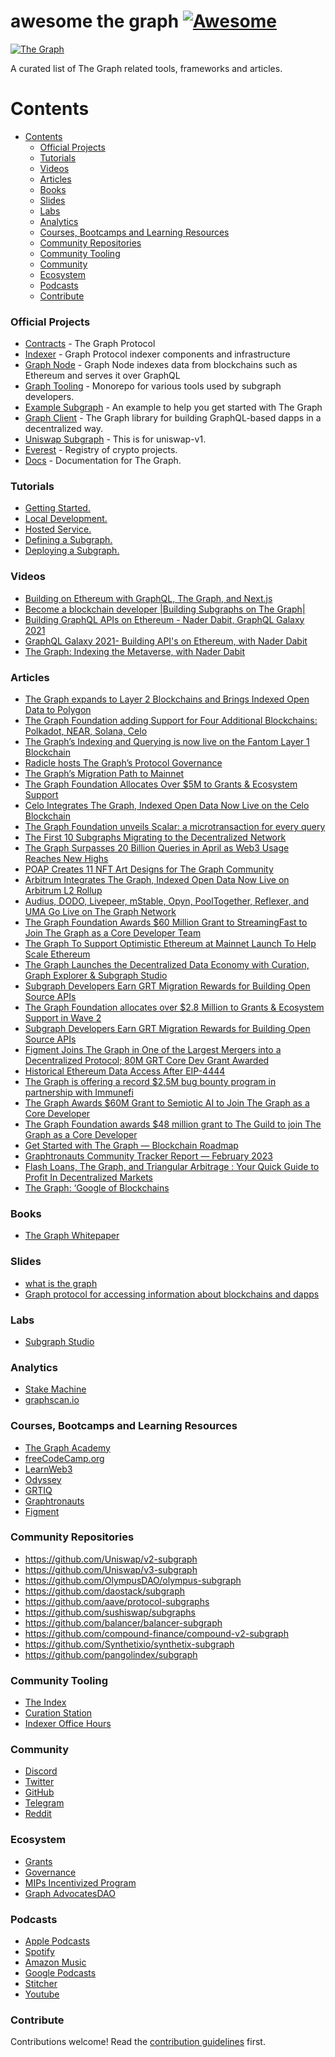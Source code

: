 # awesome the graph [![Awesome](https://awesome.re/badge.svg)](https://awesome.re)

<a href="https://thegraph.com/en/">
    <img src="https://branditechture.agency/brand-logos/wp-content/uploads/wpdm-cache/The-Graph-900x0.png"
         alt="The Graph" title="The Graph" />
</a></br>

A curated list of The Graph related tools, frameworks and articles.

# Contents

- [Contents](#contents)
    - [Official Projects](#official-projects)
    - [Tutorials](#tutorials)
    - [Videos](#videos)
    - [Articles](#articles)
    - [Books](#books)
    - [Slides](#slides)
    - [Labs](#labs)
    - [Analytics](#analytics)
    - [Courses, Bootcamps and Learning Resources](#courses-bootcamps-and-learning-resources)
    - [Community Repositories](#community-repositories)
    - [Community Tooling](#community-tooling)
    - [Community](#community)
    - [Ecosystem](#ecosystem)
    - [Podcasts](#podcasts)
    - [Contribute](#contribute)

### Official Projects

- [Contracts](https://github.com/graphprotocol/contracts) - The Graph Protocol
- [Indexer](https://github.com/graphprotocol/indexer) - Graph Protocol indexer components and infrastructure
- [Graph Node](https://github.com/graphprotocol/graph-node) - Graph Node indexes data from blockchains such as Ethereum and serves it over GraphQL
- [Graph Tooling](https://github.com/graphprotocol/graph-tooling) - Monorepo for various tools used by subgraph developers.
- [Example Subgraph](https://github.com/graphprotocol/example-subgraph) - An example to help you get started with The Graph
- [Graph Client](https://github.com/graphprotocol/graph-client) - The Graph library for building GraphQL-based dapps in a decentralized way.
- [Uniswap Subgraph](https://github.com/graphprotocol/uniswap-subgraph) - This is for uniswap-v1.
- [Everest](https://github.com/graphprotocol/everest) - Registry of crypto projects.
- [Docs](https://github.com/graphprotocol/docs) - Documentation for The Graph.


### Tutorials

- [Getting Started.](https://thegraph.academy/developers/getting-started)
- [Local Development.](https://thegraph.academy/developers/local-development)
- [Hosted Service.](https://thegraph.academy/developers/hosted-service)
- [Defining a Subgraph.](https://thegraph.academy/developers)
- [Deploying a Subgraph.](https://thegraph.academy/developers/deploying-a-subgraph)

### Videos

- [Building on Ethereum with GraphQL, The Graph, and Next.js](https://www.youtube.com/watch?v=JpOLhkmtOak)
- [Become a blockchain developer |Building Subgraphs on The Graph|](https://www.youtube.com/watch?v=iFl1boD1VgE)
- [Building GraphQL APIs on Ethereum - Nader Dabit, GraphQL Galaxy 2021](https://www.youtube.com/watch?v=9nGKJIQeLPgI)
- [GraphQL Galaxy 2021- Building API's on Ethereum, with Nader Dabit](https://www.youtube.com/watch?v=7TMdcQVVArU)
- [The Graph: Indexing the Metaverse, with Nader Dabit](https://www.youtube.com/watch?v=8Qdk1fu1MNs)

### Articles

- [The Graph expands to Layer 2 Blockchains and Brings Indexed Open Data to Polygon
](https://medium.com/graphprotocol/the-graph-expands-to-layer-2-blockchains-and-brings-indexed-open-data-to-polygon-b62528a3bc00)
- [The Graph Foundation adding Support for Four Additional Blockchains: Polkadot, NEAR, Solana, Celo
](https://medium.com/graphprotocol/the-graph-foundation-adding-support-for-four-additional-blockchains-polkadot-near-solana-celo-f333a182036b)
- [The Graph’s Indexing and Querying is now live on the Fantom Layer 1 Blockchain
](https://medium.com/graphprotocol/the-graphs-indexing-and-querying-is-now-live-on-the-fantom-layer-1-blockchain-a25d3eea79bd)
- [Radicle hosts The Graph’s Protocol Governance
](https://medium.com/graphprotocol/radicle-hosts-the-graphs-protocol-governance-464b00eab2a7)
- [The Graph’s Migration Path to Mainnet
](https://medium.com/graphprotocol/the-graphs-migration-path-to-mainnet-bf983d8020ea)
- [The Graph Foundation Allocates Over $5M to Grants & Ecosystem Support
](https://medium.com/graphprotocol/the-graph-foundation-allocates-over-5m-to-grants-ecosystem-support-f703e00da2b6)
- [Celo Integrates The Graph, Indexed Open Data Now Live on the Celo Blockchain
](https://medium.com/graphprotocol/celo-integrates-the-graph-indexed-open-data-now-live-on-the-celo-blockchain-755b3539cedb)
- [The Graph Foundation unveils Scalar: a microtransaction for every query
](https://medium.com/graphprotocol/the-graph-foundation-unveils-scalar-a-microtransaction-for-every-query-c6f2aa2c2f2)
- [The First 10 Subgraphs Migrating to the Decentralized Network
](https://medium.com/graphprotocol/the-first-10-subgraphs-migrating-to-the-decentralized-network-54e528c87f38)
- [The Graph Surpasses 20 Billion Queries in April as Web3 Usage Reaches New Highs
](https://medium.com/graphprotocol/the-graph-surpasses-20-billion-queries-in-april-as-web3-usage-reaches-new-highs-1584fc86c176)
- [POAP Creates 11 NFT Art Designs for The Graph Community
](https://medium.com/graphprotocol/poap-creates-11-nft-art-designs-for-the-graph-community-1ce2042ea487)
- [Arbitrum Integrates The Graph, Indexed Open Data Now Live on Arbitrum L2 Rollup](https://medium.com/graphprotocol/arbitrum-integrates-the-graph-indexed-open-data-now-live-on-arbitrum-l2-rollup-2035bf144e60)
- [Audius, DODO, Livepeer, mStable, Opyn, PoolTogether, Reflexer, and UMA Go Live on The Graph Network](https://medium.com/graphprotocol/audius-dodo-livepeer-mstable-opyn-pooltogether-reflexer-and-uma-go-live-on-the-graph-network-d20e1f469cce)
- [The Graph Foundation Awards $60 Million Grant to StreamingFast to Join The Graph as a Core Developer Team](https://medium.com/graphprotocol/the-graph-foundation-awards-60-million-grant-to-streamingfast-to-join-the-graph-as-a-core-658661cbca03)
- [The Graph To Support Optimistic Ethereum at Mainnet Launch To Help Scale Ethereum
](https://medium.com/graphprotocol/the-graph-to-support-optimistic-ethereum-at-mainnet-launch-to-help-scale-ethereum-b3f09e877cca)
- [The Graph Launches the Decentralized Data Economy with Curation, Graph Explorer & Subgraph Studio](https://medium.com/graphprotocol/the-graph-launches-the-decentralized-data-economy-with-curation-graph-explorer-subgraph-studio-821611a39598)
- [Subgraph Developers Earn GRT Migration Rewards for Building Open Source APIs](https://medium.com/graphprotocol/subgraph-developers-earn-grt-migration-rewards-for-building-open-source-apis-2355ef352661)
- [The Graph Foundation allocates over $2.8 Million to Grants & Ecosystem Support in Wave 2](https://medium.com/graphprotocol/the-graph-foundation-allocates-over-2-8-million-to-grants-ecosystem-support-in-wave-2-ea9fc97f2ff4)
- [Subgraph Developers Earn GRT Migration Rewards for Building Open Source APIs](https://medium.com/graphprotocol/subgraph-developers-earn-grt-migration-rewards-for-building-open-source-apis-2355ef352661)
- [Figment Joins The Graph in One of the Largest Mergers into a Decentralized Protocol; 80M GRT Core Dev Grant Awarded](https://medium.com/graphprotocol/figment-joins-the-graph-in-one-of-the-largest-mergers-into-a-decentralized-protocol-80m-grt-core-9f130a156287)
- [Historical Ethereum Data Access After EIP-4444](https://medium.com/graphprotocol/historical-ethereum-data-access-after-eip-4444-a6b5b6599652)
- [The Graph is offering a record $2.5M bug bounty program in partnership with Immunefi](https://medium.com/graphprotocol/the-graph-is-offering-a-record-2-5m-bug-bounty-program-in-partnership-with-immunefi-eda50eb59f6c)
- [The Graph Awards $60M Grant to Semiotic AI to Join The Graph as a Core Developer](https://medium.com/graphprotocol/the-graph-awards-60m-grant-to-semiotic-ai-to-join-the-graph-as-a-core-developer-2d6e9c88ab7)
- [The Graph Foundation awards $48 million grant to The Guild to join The Graph as a Core Developer](https://medium.com/graphprotocol/the-graph-foundation-awards-48-million-grant-to-the-guild-to-join-the-graph-as-a-core-developer-d191e3153504)
- [Get Started with The Graph — Blockchain Roadmap](https://medium.com/coinmonks/the-graph-blockchain-roadmap-b114201458e9)
- [Graphtronauts Community Tracker Report — February 2023](https://blog.graphtronauts.com/graphtronauts-community-tracker-report-february-2023-bbf88d567627)
- [Flash Loans, The Graph, and Triangular Arbitrage : Your Quick Guide to Profit In Decentralized Markets
](https://medium.com/@bgskinner3/flash-loans-the-graph-and-triangular-arbitrage-your-quick-guide-to-profit-in-decentralized-2e1c03aec82)
- [The Graph: ‘Google of Blockchains](https://medium.com/coinmonks/the-graph-the-google-of-blockchains-56a753b605bd)

### Books

- [The Graph Whitepaper](https://github.com/graphprotocol/research/blob/master/papers/whitepaper/the-graph-whitepaper.pdf)

### Slides

- [what is the graph](https://www.slideshare.net/danishshah40/what-is-the-graph)
- [Graph protocol for accessing information about blockchains and dapps](https://www.slideshare.net/Leybzon/graph-protocol-for-accessing-information-about-blockchains-and-d-apps)

### Labs

- [Subgraph Studio](https://thegraph.com/studio/)

### Analytics

- [Stake Machine](https://thegraph.stake-machine.com/?orgId=1&refresh=5m)
- [graphscan.io](https://graphscan.io/#indexers)

### Courses, Bootcamps and Learning Resources

- [The Graph Academy](https://thegraph.academy/course/subgraph-developer-course/)
- [freeCodeCamp.org](https://www.youtube.com/watch?v=cQx6ig3mp1U)
- [LearnWeb3](https://learnweb3.io/)
- [Odyssey](https://www.odysseydao.com/)
- [GRTIQ](https://www.grtiq.com/)
- [Graphtronauts](http://graphtronauts.com/)
- [Figment](https://learn.figment.io/protocols/thegraph)

### Community Repositories

- https://github.com/Uniswap/v2-subgraph
- https://github.com/Uniswap/v3-subgraph
- https://github.com/OlympusDAO/olympus-subgraph
- https://github.com/daostack/subgraph
- https://github.com/aave/protocol-subgraphs
- https://github.com/sushiswap/subgraphs
- https://github.com/balancer/balancer-subgraph
- https://github.com/compound-finance/compound-v2-subgraph
- https://github.com/Synthetixio/synthetix-subgraph
- https://github.com/pangolindex/subgraph

### Community Tooling

- [The Index](https://www.podpage.com/the-index-podcast/episodes/?page=2)
- [Curation Station](https://t.me/+y1VTNatyPq8wN2Ix)
- [Indexer Office Hours](https://forum.thegraph.com/t/indexer-office-hours/1270)

### Community

- [Discord](https://discord.com/invite/vtvv7FP)
- [Twitter](https://twitter.com/projectcalico)
- [GitHub](https://twitter.com/graphprotocol)
- [Telegram](https://t.me/graphprotocol)
- [Reddit](https://www.reddit.com/r/thegraph)

### Ecosystem

- [Grants](https://thegraph.com/ecosystem/grants)
- [Governance](https://thegraph.com/ecosystem/governance)
- [MIPs Incentivized Program](https://thegraph.com/migration-incentive-program)
- [Graph AdvocatesDAO](https://thegraph.com/ecosystem/advocacy)

### Podcasts

- [Apple Podcasts](https://podcasts.apple.com/us/podcast/grtiq-podcast/id1559587482)
- [Spotify](https://open.spotify.com/show/1RrZvU2JYL5u65KYlI2zCP)
- [Amazon Music](https://www.amazon.com/item_name/dp/B08K58DQ31/ref=sr_1_1?dchild=1&keywords=grtiq&qid=1617974588&sr=8-1)
- [Google Podcasts](https://podcasts.google.com/feed/aHR0cHM6Ly9mZWVkcy5idXp6c3Byb3V0LmNvbS8xNzMzMDA0LnJzcw==)
- [Stitcher](https://www.stitcher.com/show/grtiq-podcast)
- [Youtube](https://www.youtube.com/channel/UCxhFN47AlCDx1Qoaw1oSQ5A)

### Contribute
Contributions welcome! Read the [contribution guidelines](contributing.md) first.
